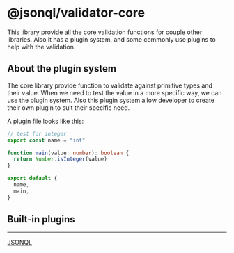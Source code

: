 # @jsonql/validator-core

This library provide all the core validation functions for couple other libraries.
Also it has a plugin system, and some commonly use plugins to help with the validation.

## About the plugin system

The core library provide function to validate against primitive types and their value.
When we need to test the value in a more specific way, we can use the plugin system.
Also this plugin system allow developer to create their own plugin to suit their specific need.

A plugin file looks like this:

```ts
// test for integer
export const name = "int"

function main(value: number): boolean {
  return Number.isInteger(value)
}

export default {
  name,
  main,
}
```

## Built-in plugins



---

[JSONQL](https://jsonql.org)

